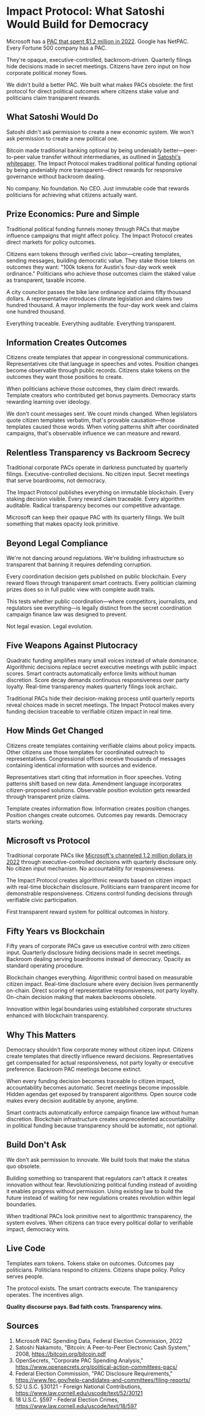 # Impact Protocol: What Satoshi Would Build for Democracy

Microsoft has a [PAC that spent $1.2 million in 2022](https://www.opensecrets.org/political-action-committees-pacs/). Google has NetPAC. Every Fortune 500 company has a PAC.

They're opaque, executive-controlled, backroom-driven. Quarterly filings hide decisions made in secret meetings. Citizens have zero input on how corporate political money flows.

We didn't build a better PAC. We built what makes PACs obsolete: the first protocol for direct political outcomes where citizens stake value and politicians claim transparent rewards.

## What Satoshi Would Do

Satoshi didn't ask permission to create a new economic system. We won't ask permission to create a new political one.

Bitcoin made traditional banking optional by being undeniably better—peer-to-peer value transfer without intermediaries, as outlined in [Satoshi's whitepaper](https://bitcoin.org/bitcoin.pdf). The Impact Protocol makes traditional political funding optional by being undeniably more transparent—direct rewards for responsive governance without backroom dealing.

No company. No foundation. No CEO. Just immutable code that rewards politicians for achieving what citizens actually want.

## Prize Economics: Pure and Simple

Traditional political funding funnels money through PACs that maybe influence campaigns that might affect policy. The Impact Protocol creates direct markets for policy outcomes.

Citizens earn tokens through verified civic labor—creating templates, sending messages, building democratic value. They stake those tokens on outcomes they want: "100k tokens for Austin's four-day work week ordinance." Politicians who achieve those outcomes claim the staked value as transparent, taxable income.

A city councilor passes the bike lane ordinance and claims fifty thousand dollars. A representative introduces climate legislation and claims two hundred thousand. A mayor implements the four-day work week and claims one hundred thousand.

Everything traceable. Everything auditable. Everything transparent.

## Information Creates Outcomes

Citizens create templates that appear in congressional communications. Representatives cite that language in speeches and votes. Position changes become observable through public records. Citizens stake tokens on the outcomes they want those positions to create.

When politicians achieve those outcomes, they claim direct rewards. Template creators who contributed get bonus payments. Democracy starts rewarding learning over ideology.

We don't count messages sent. We count minds changed. When legislators quote citizen templates verbatim, that's provable causation—those templates caused those words. When voting patterns shift after coordinated campaigns, that's observable influence we can measure and reward.

## Relentless Transparency vs Backroom Secrecy

Traditional corporate PACs operate in darkness punctuated by quarterly filings. Executive-controlled decisions. No citizen input. Secret meetings that serve boardrooms, not democracy.

The Impact Protocol publishes everything on immutable blockchain. Every staking decision visible. Every reward claim traceable. Every algorithm auditable. Radical transparency becomes our competitive advantage.

Microsoft can keep their opaque PAC with its quarterly filings. We built something that makes opacity look primitive.

## Beyond Legal Compliance

We're not dancing around regulations. We're building infrastructure so transparent that banning it requires defending corruption.

Every coordination decision gets published on public blockchain. Every reward flows through transparent smart contracts. Every politician claiming prizes does so in full public view with complete audit trails.

This tests whether public coordination—where competitors, journalists, and regulators see everything—is legally distinct from the secret coordination campaign finance law was designed to prevent.

Not legal evasion. Legal evolution.

## Five Weapons Against Plutocracy

Quadratic funding amplifies many small voices instead of whale dominance. Algorithmic decisions replace secret executive meetings with public impact scores. Smart contracts automatically enforce limits without human discretion. Score decay demands continuous responsiveness over party loyalty. Real-time transparency makes quarterly filings look archaic.

Traditional PACs hide their decision-making process until quarterly reports reveal choices made in secret meetings. The Impact Protocol makes every funding decision traceable to verifiable citizen impact in real time.

## How Minds Get Changed

Citizens create templates containing verifiable claims about policy impacts. Other citizens use those templates for coordinated outreach to representatives. Congressional offices receive thousands of messages containing identical information with sources and evidence.

Representatives start citing that information in floor speeches. Voting patterns shift based on new data. Amendment language incorporates citizen-proposed solutions. Observable position evolution gets rewarded through transparent prize claims.

Template creates information flow. Information creates position changes. Position changes create outcomes. Outcomes pay rewards. Democracy starts working.

## Microsoft vs Protocol

Traditional corporate PACs like [Microsoft's channeled 1.2 million dollars in 2022](https://www.opensecrets.org/political-action-committees-pacs/) through executive-controlled decisions with quarterly disclosure only. No citizen input mechanism. No accountability for responsiveness.

The Impact Protocol creates algorithmic rewards based on citizen impact with real-time blockchain disclosure. Politicians earn transparent income for demonstrable responsiveness. Citizens control funding decisions through verifiable civic participation.

First transparent reward system for political outcomes in history.

## Fifty Years vs Blockchain

Fifty years of corporate PACs gave us executive control with zero citizen input. Quarterly disclosure hiding decisions made in secret meetings. Backroom dealing serving boardrooms instead of democracy. Opacity as standard operating procedure.

Blockchain changes everything. Algorithmic control based on measurable citizen impact. Real-time disclosure where every decision lives permanently on-chain. Direct scoring of representative responsiveness, not party loyalty. On-chain decision making that makes backrooms obsolete.

Innovation within legal boundaries using established corporate structures enhanced with blockchain transparency.

## Why This Matters

Democracy shouldn't flow corporate money without citizen input. Citizens create templates that directly influence reward decisions. Representatives get compensated for actual responsiveness, not party loyalty or executive preference. Backroom PAC meetings become extinct.

When every funding decision becomes traceable to citizen impact, accountability becomes automatic. Secret meetings become impossible. Hidden agendas get exposed by transparent algorithms. Open source code makes every decision auditable by anyone, anytime.

Smart contracts automatically enforce campaign finance law without human discretion. Blockchain infrastructure creates unprecedented accountability in political funding because transparency should be automatic, not optional.

## Build Don't Ask

We don't ask permission to innovate. We build tools that make the status quo obsolete.

Building something so transparent that regulators can't attack it creates innovation without fear. Revolutionizing political funding instead of avoiding it enables progress without permission. Using existing law to build the future instead of waiting for new regulations creates revolution within legal boundaries.

When traditional PACs look primitive next to algorithmic transparency, the system evolves. When citizens can trace every political dollar to verifiable impact, democracy wins.

## Live Code

Templates earn tokens. Tokens stake on outcomes. Outcomes pay politicians. Politicians respond to citizens. Citizens shape policy. Policy serves people.

The protocol exists. The smart contracts execute. The transparency operates. The incentives align.

**Quality discourse pays. Bad faith costs. Transparency wins.**

## Sources

1. Microsoft PAC Spending Data, Federal Election Commission, 2022
2. Satoshi Nakamoto, "Bitcoin: A Peer-to-Peer Electronic Cash System," 2008, https://bitcoin.org/bitcoin.pdf
3. OpenSecrets, "Corporate PAC Spending Analysis," https://www.opensecrets.org/political-action-committees-pacs/
4. Federal Election Commission, "PAC Disclosure Requirements," https://www.fec.gov/help-candidates-and-committees/filing-reports/
5. 52 U.S.C. §30121 - Foreign National Contributions, https://www.law.cornell.edu/uscode/text/52/30121
6. 18 U.S.C. §597 - Federal Election Crimes, https://www.law.cornell.edu/uscode/text/18/597